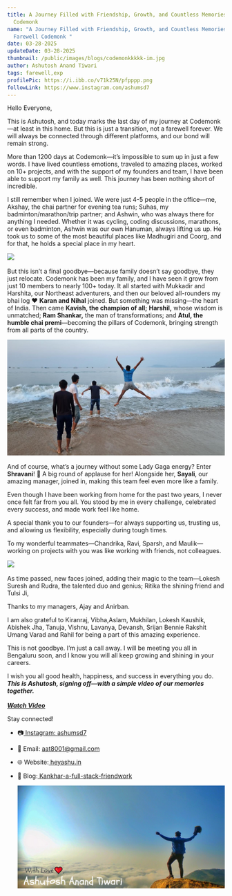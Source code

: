 ```yaml
---
title: A Journey Filled with Friendship, Growth, and Countless Memories Farewell
  Codemonk
name: "A Journey Filled with Friendship, Growth, and Countless Memories:
  Farewell Codemonk "
date: 03-28-2025
updateDate: 03-28-2025
thumbnail: /public/images/blogs/codemonkkkkk-im.jpg
author: Ashutosh Anand Tiwari
tags: farewell,exp
profilePic: https://i.ibb.co/v71k25N/pfpppp.png
followLink: https://www.instagram.com/ashumsd7
---
```

Hello Everyone,

This is Ashutosh, and today marks the last day of my journey at Codemonk—at least in this home. But this is just a transition, not a farewell forever. We will always be connected through different platforms, and our bond will remain strong.

More than 1200 days at Codemonk—it’s impossible to sum up in just a few words. I have lived countless emotions, traveled to amazing places, worked on 10+ projects, and with the support of my founders and team, I have been able to support my family as well. This journey has been nothing short of incredible.

I still remember when I joined. We were just 4-5 people in the office—me, Akshay, the chai partner for evening tea runs; Suhas, my badminton/marathon/trip partner; and Ashwin, who was always there for anything I needed. Whether it was cycling, coding discussions, marathons, or even badminton, Ashwin was our own Hanuman, always lifting us up. He took us to some of the most beautiful places like Madhugiri and Coorg, and for that, he holds a special place in my heart.

![](/public/images/blogs/1111111.jpg)

But this isn’t a final goodbye—because family doesn’t say goodbye, they just relocate. Codemonk has been my family, and I have seen it grow from just 10 members to nearly 100+ today. It all started with Mukkadir and Harshita, our Northeast adventurers, and then our beloved all-rounders my bhai log ❤️  **Karan and Nihal** joined. But something was missing—the heart of India. Then came **Kavish, the champion of all;** **Harshil,** whose wisdom is unmatched; **Ram Shankar,** the man of transformations; and **Atul, the humble chai premi**—becoming the pillars of Codemonk, bringing strength from all parts of the country.

![](/public/images/blogs/3333333.png)

And of course, what’s a journey without some Lady Gaga energy? Enter **Shravani**! 🎉 A big round of applause for her! Alongside her, **Sayali**, our amazing manager, joined in, making this team feel even more like a family.

Even though I have been working from home for the past two years, I never once felt far from you all. You stood by me in every challenge, celebrated every success, and made work feel like home.

A special thank you to our founders—for always supporting us, trusting us, and allowing us flexibility, especially during tough times.

To my wonderful teammates—Chandrika, Ravi, Sparsh, and Maulik—working on projects with you was like working with friends, not colleagues.

![](/public/images/blogs/2222222.jpg)

As time passed, new faces joined, adding their magic to the team—Lokesh Suresh and Rudra, the talented duo and genius; Ritika the shining friend and Tulsi Ji,

Thanks to my managers, Ajay and Anirban.

I am also grateful to Kiranraj, Vibha,Aslam, Mukhilan, Lokesh Kaushik, Abishek Jha, Tanuja, Vishnu, Lavanya, Devansh, Srijan Bennie Rakshit Umang Varad and Rahil for being a part of this amazing experience.

This is not goodbye. I’m just a call away. I will be meeting you all in Bengaluru soon, and I know you will all keep growing and shining in your careers.

I wish you all good health, happiness, and success in everything you do.
***This is Ashutosh, signing off—with a simple video of our memories together.***\
\
***[Watch Video ](https://youtu.be/AFBHbtXyRME?si=NSnSFiRROX66AX-V)***

Stay connected!

* 📷[ Instagram: ashumsd7](https://www.instagram.com/ashumsd7/)
* 📧 Email: aat8001@gmail.com
* 🌐 Website:[ heyashu.in](<>)
* [](<>)📝 Blog:[ Kankhar-a-full-stack-friendwork](<>)

  ![](/public/images/blogs/5555555555.png)

